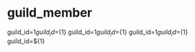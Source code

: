 # guild_member 
 guild_id=${1} guild_id=${1} guild_id=${1} guild_id=${1} guild_id=${1} guild_id=${1} guild_id=${1}

